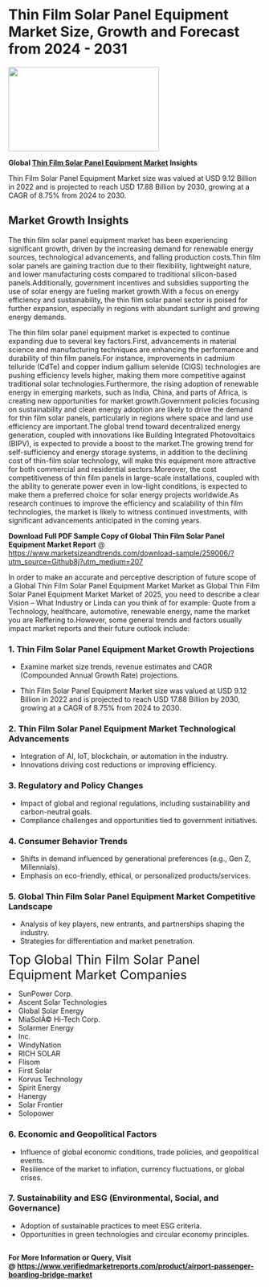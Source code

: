 <H1>Thin Film Solar Panel Equipment Market Size, Growth and Forecast from 2024 - 2031</H1><img class="aligncenter size-medium wp-image-584254" src="https://thirdeyenews.in/wp-content/uploads/2024/09/Global-Market-Research-300x168.jpeg" alt="" width="300" height="168" /><p><strong>Global&nbsp;<a href="https://www.marketsizeandtrends.com/download-sample/259006/?utm_source=Github8j?utm_medium=207">Thin Film Solar Panel Equipment Market</a> Insights</strong></p><p>Thin Film Solar Panel Equipment Market size was valued at USD 9.12 Billion in 2022 and is projected to reach USD 17.88 Billion by 2030, growing at a CAGR of 8.75% from 2024 to 2030.</p><p><h2>Market Growth Insights</h2> <p>The thin film solar panel equipment market has been experiencing significant growth, driven by the increasing demand for renewable energy sources, technological advancements, and falling production costs.Thin film solar panels are gaining traction due to their flexibility, lightweight nature, and lower manufacturing costs compared to traditional silicon-based panels.Additionally, government incentives and subsidies supporting the use of solar energy are fueling market growth.With a focus on energy efficiency and sustainability, the thin film solar panel sector is poised for further expansion, especially in regions with abundant sunlight and growing energy demands.</p> <p>The thin film solar panel equipment market is expected to continue expanding due to several key factors.First, advancements in material science and manufacturing techniques are enhancing the performance and durability of thin film panels.For instance, improvements in cadmium telluride (CdTe) and copper indium gallium selenide (CIGS) technologies are pushing efficiency levels higher, making them more competitive against traditional solar technologies.Furthermore, the rising adoption of renewable energy in emerging markets, such as India, China, and parts of Africa, is creating new opportunities for market growth.Government policies focusing on sustainability and clean energy adoption are likely to drive the demand for thin film solar panels, particularly in regions where space and land use efficiency are important.The global trend toward decentralized energy generation, coupled with innovations like Building Integrated Photovoltaics (BIPV), is expected to provide a boost to the market.The growing trend for self-sufficiency and energy storage systems, in addition to the declining cost of thin-film solar technology, will make this equipment more attractive for both commercial and residential sectors.Moreover, the cost competitiveness of thin film panels in large-scale installations, coupled with the ability to generate power even in low-light conditions, is expected to make them a preferred choice for solar energy projects worldwide.As research continues to improve the efficiency and scalability of thin film technologies, the market is likely to witness continued investments, with significant advancements anticipated in the coming years.</p> <p><span class=""><strong>Download Full PDF Sample Copy of Global Thin Film Solar Panel Equipment Market Report</strong> @ <a href="https://www.marketsizeandtrends.com/download-sample/259006/?utm_source=Github8j?utm_medium=207" target="_blank">https://www.marketsizeandtrends.com/download-sample/259006/?utm_source=Github8j?utm_medium=207</a></span></p><p>In order to make an accurate and perceptive description of future scope of a Global&nbsp;Thin Film Solar Panel Equipment Market Market as Global&nbsp;Thin Film Solar Panel Equipment Market Market of 2025, you need to describe a clear Vision &ndash; What Industry or Linda can you think of for example: Quote from a Technology, healthcare, automotive, renewable energy, name the market you are Reffering to.However, some general trends and factors usually impact market reports and their future outlook include:</p><h3>1.&nbsp;<strong>Thin Film Solar Panel Equipment Market Growth Projections</strong></h3><ul><li>Examine market size trends, revenue estimates and CAGR (Compounded Annual Growth Rate) projections.</li><li><p>Thin Film Solar Panel Equipment Market size was valued at USD 9.12 Billion in 2022 and is projected to reach USD 17.88 Billion by 2030, growing at a CAGR of 8.75% from 2024 to 2030.</p></li></ul><h3>2.&nbsp;<strong>Thin Film Solar Panel Equipment Market Technological Advancements</strong></h3><ul><li>Integration of AI, IoT, blockchain, or automation in the industry.</li><li>Innovations driving cost reductions or improving efficiency.</li></ul><h3>3.&nbsp;<strong>Regulatory and Policy Changes</strong></h3><ul><li>Impact of global and regional regulations, including sustainability and carbon-neutral goals.</li><li>Compliance challenges and opportunities tied to government initiatives.</li></ul><h3>4.&nbsp;<strong>Consumer Behavior Trends</strong></h3><ul><li>Shifts in demand influenced by generational preferences (e.g., Gen Z, Millennials).</li><li>Emphasis on eco-friendly, ethical, or personalized products/services.</li></ul><h3>5.&nbsp;<strong>Global Thin Film Solar Panel Equipment Market Competitive Landscape</strong></h3><ul><li>Analysis of key players, new entrants, and partnerships shaping the industry.</li><li>Strategies for differentiation and market penetration.</li></ul><p data-pm-slice="1 1 []"><span style="color: inherit; font-family: inherit; font-size: 25px;">Top Global Thin Film Solar Panel Equipment Market Companies</span></p><div class="" data-test-id=""><p><li>SunPower Corp.</li><li> Ascent Solar Technologies</li><li> Global Solar Energy</li><li> MiaSolÃ© Hi-Tech Corp.</li><li> Solarmer Energy</li><li> Inc.</li><li> WindyNation</li><li> RICH SOLAR</li><li> Flisom</li><li> First Solar</li><li> Korvus Technology</li><li> Spirit Energy</li><li> Hanergy</li><li> Solar Frontier</li><li> Solopower</li></p></div><h3>6.&nbsp;<strong>Economic and Geopolitical Factors</strong></h3><ul><li>Influence of global economic conditions, trade policies, and geopolitical events.</li><li>Resilience of the market to inflation, currency fluctuations, or global crises.</li></ul><h3>7.&nbsp;<strong>Sustainability and ESG (Environmental, Social, and Governance)</strong></h3><ul><li>Adoption of sustainable practices to meet ESG criteria.</li><li>Opportunities in green technologies and circular economy principles.</li></ul><h2><strong style="font-size: 14px;">For More Information or Query, Visit @&nbsp;</strong><a style="background-color: #ffffff; font-size: 14px;" href="https://www.marketsizeandtrends.com/report/thin-film-solar-panel-equipment-market/" target="_blank">https://www.verifiedmarketreports.com/product/airport-passenger-boarding-bridge-market</a></h2>